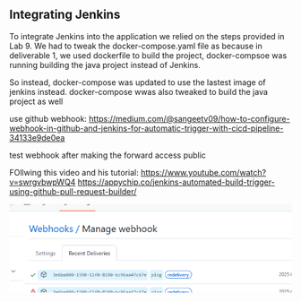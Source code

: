 
## Integrating Jenkins
To integrate Jenkins into the application we relied on the steps provided in Lab 9.
We had to tweak the docker-compose.yaml file as because in deliverable 1, we used dockerfile to build the project, docker-compsoe was running building the java project instead of Jenkins.

So instead, docker-compose was updated to use the lastest image of jenkins instead. 
docker-compose wwas also tweaked to build the java project as well

use github webhook: https://medium.com/@sangeetv09/how-to-configure-webhook-in-github-and-jenkins-for-automatic-trigger-with-cicd-pipeline-34133e9de0ea

test webhook after making the forward access public

FOllwing this video and his tutorial:
https://www.youtube.com/watch?v=swrgvbwpWQ4
https://appychip.co/jenkins-automated-build-trigger-using-github-pull-request-builder/

![alt text](image.png)
